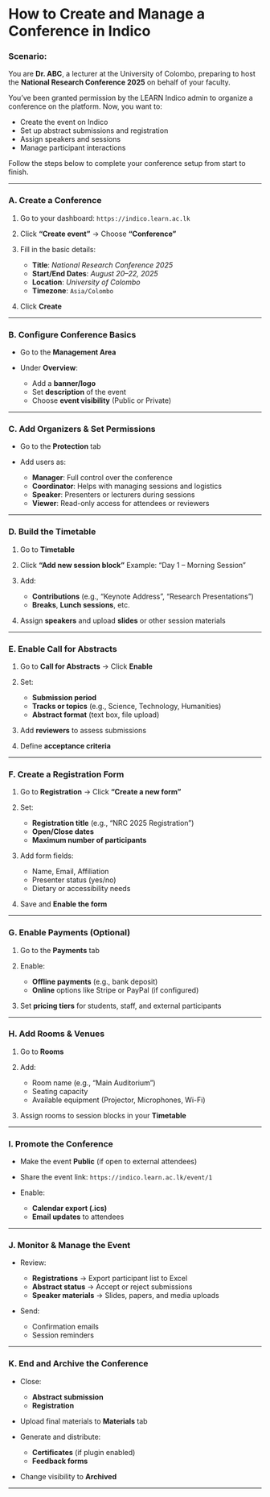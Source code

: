 #  How to Create and Manage a Conference in Indico

###  **Scenario:**

You are **Dr. ABC**, a lecturer at the University of Colombo, preparing to host the **National Research Conference 2025** on behalf of your faculty.

You’ve been granted permission by the LEARN Indico admin to organize a conference on the platform. Now, you want to:

* Create the event on Indico
* Set up abstract submissions and registration
* Assign speakers and sessions
* Manage participant interactions

Follow the steps below to complete your conference setup from start to finish.

---

###  A. Create a Conference

1. Go to your dashboard: `https://indico.learn.ac.lk`
2. Click **“Create event”** → Choose **“Conference”**
3. Fill in the basic details:

   * **Title**: *National Research Conference 2025*
   * **Start/End Dates**: *August 20–22, 2025*
   * **Location**: *University of Colombo*
   * **Timezone**: `Asia/Colombo`
4. Click **Create**

---

###  B. Configure Conference Basics

* Go to the **Management Area**
* Under **Overview**:

  * Add a **banner/logo**
  * Set **description** of the event
  * Choose **event visibility** (Public or Private)

---

###  C. Add Organizers & Set Permissions

* Go to the **Protection** tab
* Add users as:

  * **Manager**: Full control over the conference
  * **Coordinator**: Helps with managing sessions and logistics
  * **Speaker**: Presenters or lecturers during sessions
  * **Viewer**: Read-only access for attendees or reviewers

---

###  D. Build the Timetable

1. Go to **Timetable**
2. Click **“Add new session block”**
   Example: “Day 1 – Morning Session”
3. Add:

   * **Contributions** (e.g., “Keynote Address”, “Research Presentations”)
   * **Breaks**, **Lunch sessions**, etc.
4. Assign **speakers** and upload **slides** or other session materials

---

###  E. Enable Call for Abstracts

1. Go to **Call for Abstracts** → Click **Enable**
2. Set:

   * **Submission period**
   * **Tracks or topics** (e.g., Science, Technology, Humanities)
   * **Abstract format** (text box, file upload)
3. Add **reviewers** to assess submissions
4. Define **acceptance criteria**

---

###  F. Create a Registration Form

1. Go to **Registration** → Click **“Create a new form”**
2. Set:

   * **Registration title** (e.g., “NRC 2025 Registration”)
   * **Open/Close dates**
   * **Maximum number of participants**
3. Add form fields:

   * Name, Email, Affiliation
   * Presenter status (yes/no)
   * Dietary or accessibility needs
4. Save and **Enable the form**

---

###  G. Enable Payments (Optional)

1. Go to the **Payments** tab
2. Enable:

   * **Offline payments** (e.g., bank deposit)
   * **Online** options like Stripe or PayPal (if configured)
3. Set **pricing tiers** for students, staff, and external participants

---

###  H. Add Rooms & Venues

1. Go to **Rooms**
2. Add:

   * Room name (e.g., “Main Auditorium”)
   * Seating capacity
   * Available equipment (Projector, Microphones, Wi-Fi)
3. Assign rooms to session blocks in your **Timetable**

---

###  I. Promote the Conference

* Make the event **Public** (if open to external attendees)
* Share the event link:
   `https://indico.learn.ac.lk/event/1`
* Enable:

  * **Calendar export (.ics)**
  * **Email updates** to attendees

---

###  J. Monitor & Manage the Event

* Review:

  * **Registrations** → Export participant list to Excel
  * **Abstract status** → Accept or reject submissions
  * **Speaker materials** → Slides, papers, and media uploads
* Send:

  * Confirmation emails
  * Session reminders

---

###  K. End and Archive the Conference

* Close:

  * **Abstract submission**
  * **Registration**
* Upload final materials to **Materials** tab
* Generate and distribute:

  * **Certificates** (if plugin enabled)
  * **Feedback forms**
* Change visibility to **Archived**

---

